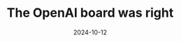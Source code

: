 ---
title: The OpenAI board was right
date: 2024-10-12
source:
    url: https://garymarcus.substack.com/p/the-openai-board-was-right
    date: 2024-05-20
    title: The OpenAI board was right
    image: https://substackcdn.com/image/fetch/w_1200,h_600,c_fill,f_jpg,q_auto:good,fl_progressive:steep,g_auto/https%3A%2F%2Fsubstack-post-media.s3.amazonaws.com%2Fpublic%2Fimages%2F7f8cd7d5-7a51-474b-a959-3fa58c0aa4c3_1282x309.jpeg
    description: Even on little things, Sam is not consistently candid.
    author: Gary Marcus
    site_name: Marcus on AI
decision_maker: Sam Altman, CEO of OpenAI
summary: Sam Altman chooses to recreate Scarlett Johannson's likeness, even after she declined permission to use it.
---